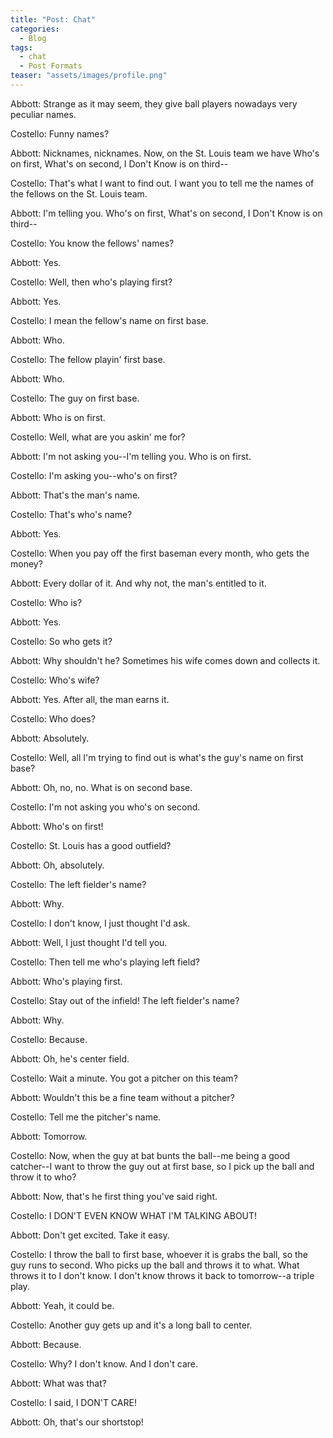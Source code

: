 ```yaml
---
title: "Post: Chat"
categories:
  - Blog
tags:
  - chat
  - Post Formats
teaser: "assets/images/profile.png"
---
```


Abbott: Strange as it may seem, they give ball players nowadays very peculiar names.

Costello: Funny names?

Abbott: Nicknames, nicknames. Now, on the St. Louis team we have Who's on first, What's on second, I Don't Know is on third--

Costello: That's what I want to find out. I want you to tell me the names of the fellows on the St. Louis team.

Abbott: I'm telling you. Who's on first, What's on second, I Don't Know is on third--

Costello: You know the fellows' names?

Abbott: Yes.

Costello: Well, then who's playing first?

Abbott: Yes.

Costello: I mean the fellow's name on first base.

Abbott: Who.

Costello: The fellow playin' first base.

Abbott: Who.

Costello: The guy on first base.

Abbott: Who is on first.

Costello: Well, what are you askin' me for?

Abbott: I'm not asking you--I'm telling you. Who is on first.

Costello: I'm asking you--who's on first?

Abbott: That's the man's name.

Costello: That's who's name?

Abbott: Yes.

Costello: When you pay off the first baseman every month, who gets the money?

Abbott: Every dollar of it. And why not, the man's entitled to it.

Costello: Who is?

Abbott: Yes.

Costello: So who gets it?

Abbott: Why shouldn't he? Sometimes his wife comes down and collects it.

Costello: Who's wife?

Abbott: Yes. After all, the man earns it.

Costello: Who does?

Abbott: Absolutely.

Costello: Well, all I'm trying to find out is what's the guy's name on first base?

Abbott: Oh, no, no. What is on second base.

Costello: I'm not asking you who's on second.

Abbott: Who's on first!

Costello: St. Louis has a good outfield?

Abbott: Oh, absolutely.

Costello: The left fielder's name?

Abbott: Why.

Costello: I don't know, I just thought I'd ask.

Abbott: Well, I just thought I'd tell you.

Costello: Then tell me who's playing left field?

Abbott: Who's playing first.

Costello: Stay out of the infield! The left fielder's name?

Abbott: Why.

Costello: Because.

Abbott: Oh, he's center field.

Costello: Wait a minute. You got a pitcher on this team?

Abbott: Wouldn't this be a fine team without a pitcher?

Costello: Tell me the pitcher's name.

Abbott: Tomorrow.

Costello: Now, when the guy at bat bunts the ball--me being a good catcher--I want to throw the guy out at first base, so I pick up the ball and throw it to who?

Abbott: Now, that's he first thing you've said right.

Costello: I DON'T EVEN KNOW WHAT I'M TALKING ABOUT!

Abbott: Don't get excited. Take it easy.

Costello: I throw the ball to first base, whoever it is grabs the ball, so the guy runs to second. Who picks up the ball and throws it to what. What throws it to I don't know. I don't know throws it back to tomorrow--a triple play.

Abbott: Yeah, it could be.

Costello: Another guy gets up and it's a long ball to center.

Abbott: Because.

Costello: Why? I don't know. And I don't care.

Abbott: What was that?

Costello: I said, I DON'T CARE!

Abbott: Oh, that's our shortstop!
